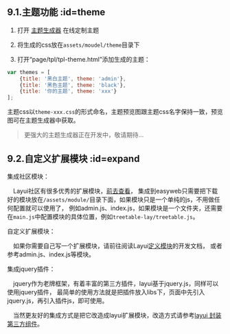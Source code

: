﻿## 9.1.主题功能  :id=theme

1. 打开 [主题生成器](https://demo.easyweb.vip/theme/) 在线定制主题

2. 将生成的css放在`assets/moudel/theme`目录下

3. 打开“page/tpl/tpl-theme.html”添加生成的主题：

```javascript
var themes = [
    {title: '黑白主题', theme: 'admin'},
    {title: '黑色主题', theme: 'black'},
    {title: '你的主题', theme: 'xxx'}
];
```

主题css以`theme-xxx.css`的形式命名，主题预览图跟主题css名字保持一致，预览图可在主题生成器中获取。

> 更强大的主题生成器正在开发中，敬请期待...


## 9.2.自定义扩展模块  :id=expand

集成社区模块：

&emsp;Layui社区有很多优秀的扩展模块，[前去查看](https://fly.layui.com/extend/)，
集成到easyweb只需要把下载好的模块放在`/assets/module/`目录下面，如果模块只是一个单纯的js，不用做任何配置就可以使用了，
例如admin.js、index.js，如果模块是一个文件夹，还需要在`main.js`中配置模块的具体位置，例如`treetable-lay/treetable.js`。

自定义扩展模块：

&emsp;如果你需要自己写一个扩展模块，请前往阅读Layui[定义模块](https://www.layui.com/doc/base/infrastructure.html#define)的开发文档，
或者参考admin.js、index.js等模块。

集成jquery插件：

&emsp;jquery作为老牌框架，有着丰富的第三方插件，layui基于jquery.js，同样可以使用jquery插件，
最简单的使用方法就是把插件放入libs下，页面中先引入jquery.js，再引入插件js，即可使用。

&emsp;当然更友好的集成方式是把它改造成layui扩展模块，改造方式请参考[layui 封装第三方组件](https://fly.layui.com/jie/5080/)。

